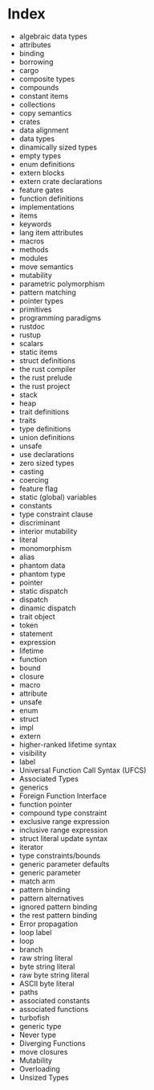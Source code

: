 # Index

- algebraic data types
- attributes
- binding
- borrowing
- cargo
- composite types
- compounds
- constant items
- collections
- copy semantics
- crates
- data alignment
- data types
- dinamically sized types
- empty types
- enum definitions
- extern blocks
- extern crate declarations
- feature gates
- function definitions
- implementations
- items
- keywords
- lang item attributes
- macros
- methods
- modules
- move semantics
- mutability
- parametric polymorphism
- pattern matching
- pointer types
- primitives
- programming paradigms
- rustdoc
- rustup
- scalars
- static items
- struct definitions
- the rust compiler
- the rust prelude
- the rust project
- stack
- heap
- trait definitions
- traits
- type definitions
- union definitions
- unsafe
- use declarations
- zero sized types
- casting
- coercing
- feature flag
- static (global) variables
- constants
- type constraint clause
- discriminant
- interior mutability
- literal
- monomorphism
- alias 
- phantom data
- phantom type
- pointer
- static dispatch
- dispatch
- dinamic dispatch
- trait object
- token
- statement
- expression
- lifetime
- function
- bound
- closure
- macro
- attribute
- unsafe
- enum
- struct
- impl
- extern
- higher-ranked lifetime syntax
- visibility
- label
- Universal Function Call Syntax (UFCS)
- Associated Types
- generics
- Foreign Function Interface
- function pointer
- compound type constraint
- exclusive range expression
- inclusive range expression
- struct literal update syntax
- iterator
- type constraints/bounds
- generic parameter defaults
- generic parameter
- match arm
- pattern binding
- pattern alternatives
- ignored pattern binding
- the rest pattern binding
- Error propagation
- loop label
- loop
- branch
- raw string literal
- byte string literal
- raw byte string literal
- ASCII byte literal
- paths
- associated constants
- associated functions
- turbofish
- generic type
- Never type
- Diverging Functions
- move closures
- Mutability
- Overloading
- Unsized Types
